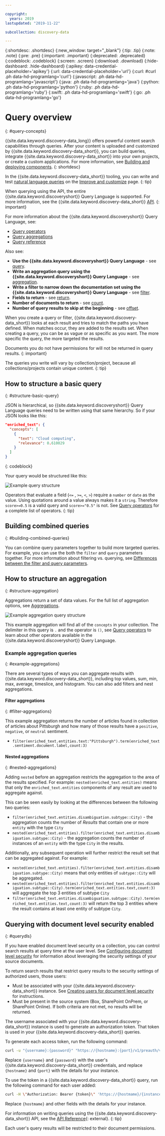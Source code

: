 ```yaml
---

copyright:
  years: 2019
lastupdated: "2019-11-22"

subcollection: discovery-data

---
```


{:shortdesc: .shortdesc}
{:new_window: target="_blank"}
{:tip: .tip}
{:note: .note}
{:pre: .pre}
{:important: .important}
{:deprecated: .deprecated}
{:codeblock: .codeblock}
{:screen: .screen}
{:download: .download}
{:hide-dashboard: .hide-dashboard}
{:apikey: data-credential-placeholder='apikey'} 
{:url: data-credential-placeholder='url'}
{:curl: #curl .ph data-hd-programlang='curl'}
{:javascript: .ph data-hd-programlang='javascript'}
{:java: .ph data-hd-programlang='java'}
{:python: .ph data-hd-programlang='python'}
{:ruby: .ph data-hd-programlang='ruby'}
{:swift: .ph data-hd-programlang='swift'}
{:go: .ph data-hd-programlang='go'}

# Query overview
{: #query-concepts}

{{site.data.keyword.discovery-data_long}} offers powerful content search capabilities through queries. After your content is uploaded and customized by {{site.data.keyword.discovery-data_short}}, you can build queries, integrate {{site.data.keyword.discovery-data_short}} into your own projects, or create a custom applications. For more information, see [Building and deploying components](/docs/services/discovery-data?topic=discovery-data-deploy).
{: shortdesc}

In the {{site.data.keyword.discovery-data_short}} tooling, you can write and test [natural language queries](/docs/services/discovery-data?topic=discovery-data-query-parameters#nlq) on the [Improve and customize](/docs/services/discovery-data?topic=discovery-data-improve) page.
{: tip}

When querying using the API, the entire {{site.data.keyword.discoveryshort}} Query Language is supported. For more information, see the {{site.data.keyword.discovery-data_short}} [API](https://{DomainName}/apidocs/discovery-data-v2#query-a-collection-get).
{: important}

For more information about the {{site.data.keyword.discoveryshort}} Query Language, see:

-  [Query operators](/docs/services/discovery-data?topic=discovery-data-query-operators#query-operators)
-  [Query aggregations](/docs/services/discovery-data?topic=discovery-data-query-aggregations#query-aggregations)
-  [Query reference](/docs/services/discovery-data?topic=discovery-data-query-reference#query-reference)

Also see:

-  **Use the {{site.data.keyword.discoveryshort}} Query Language** - see [query](/docs/services/discovery-data?topic=discovery-data-query-parameters#query).
-  **Write an aggregation query using the {{site.data.keyword.discoveryshort}} Query Language** - see [aggregation](/docs/services/discovery-data?topic=discovery-data-query-parameters#aggregation).
-  **Write a filter to narrow down the documentation set using the {{site.data.keyword.discoveryshort}} Query Language** - see [filter](/docs/services/discovery-data?topic=discovery-data-query-parameters#filter).
-  **Fields to return** - see [return](/docs/services/discovery-data?topic=discovery-data-query-parameters#return).
-  **Number of documents to return** - see [count](/docs/services/discovery-data?topic=discovery-data-query-parameters#count).
-  **Number of query results to skip at the beginning** - see [offset](/docs/services/discovery-data?topic=discovery-data-query-parameters#offset).

When you create a query or filter, {{site.data.keyword.discovery-data_short}} looks at each result and tries to match the paths you have defined. When matches occur, they are added to the results set. When creating a query, you can be as vague or as specific as you want. The more specific the query, the more targeted the results.

Documents you do not have permissions for will not be returned in query results.
{: important}

The queries you write will vary by collection/project, because all collections/projects contain unique content.
{: tip}

## How to structure a basic query
{: #structure-basic-query}

JSON is hierarchical, so {{site.data.keyword.discoveryshort}} Query Language queries need to be written using that same hierarchy. So if your JSON looks like this:

```json
"enriched_text": {
  "concepts": [
    {
      "text": "Cloud computing",
      "relevance": 0.610029
    }
  ]
}
```
{: codeblock}

Your query would be structured like this:

![Example query structure](images/query_structure2.png)

  Operators that evaluate a field (`<=` , `>=`, `<`, `>`) require a `number` or `date` as the value. Using quotations around a value always makes it a `string`. Therefore `score>=0.5` is a valid query and `score>="0.5"` is not. See [Query operators](/docs/services/discovery-data?topic=discovery-data-query-operators#query-operators) for a complete list of operators.
  {: tip}

## Building combined queries
{: #building-combined-queries}

You can combine query parameters together to build more targeted queries. For example, you can use the both the `filter` and `query` parameters together. For more information about filtering vs. querying, see [Differences between the filter and query parameters](/docs/services/discovery-data?topic=discovery-data-query-parameters#filtervquery).

## How to structure an aggregation
{: #structure-aggregation}

Aggregations return a set of data values. For the full list of aggregation options, see [Aggregations](/docs/services/discovery-data?topic=discovery-data-query-reference#aggregations).

![Example aggregation query structure](images/aggregation_structure.png)

This example aggregation will find all of the `concepts` in your collection.
The delimiter in this query is `.` and the operator is `()`, see [Query operators](/docs/services/discovery-data?topic=discovery-data-query-operators#query-operators) to learn about other operators available in the {{site.data.keyword.discoveryshort}} Query Language.

### Example aggregation queries
{: #example-aggregations}

There are several types of ways you can aggregate results with {{site.data.keyword.discovery-data_short}}, including top values, sum, min, max, average, timeslice, and histogram. You can also add filters and nest aggregations.

#### Filter aggregations
{: #filter-aggregations}

This example aggregation returns the number of articles found in collection of articles about Pittsburgh and how many of those results have a `positive`, `negative`, or `neutral` sentiment.

- `filter(enriched_text.entities.text:"Pittsburgh").term(enriched_text.sentiment.document.label,count:3)`


#### Nested aggregations
{: #nested-aggregations}

Adding `nested` before an aggregation restricts the aggregation to the area of the results specified. For example: `nested(enriched_text.entities)` means that only the `enriched_text.entities` components of any result are used to aggregate against.

This can be seen easily by looking at the differences between the following two queries:
-  `filter(enriched_text.entities.disambiguation.subtype::City)` - the aggregation counts the number of *Results* that contain one or more `entity` with the type `City`
-  `nested(enriched_text.entities).filter(enriched_text.entities.disambiguation.subtype::City)` - the aggregation counts the number of instances of an `entity` with the type `City` in the results.  

Additionally, any subsequent operation will further restrict the result set that can be aggregated against. For example:

-  `nested(enriched_text.entities).filter(enriched_text.entities.disambiguation.subtype::City)` means that only entities of `subtype::City` will be aggregated.
-  `nested(enriched_text.entities).filter(enriched_text.entities.disambiguation.subtype::City).term(enriched_text.entities.text,count:3)` will aggregate the top 3 entities of subtype `City`
-  `filter(enriched_text.entities.disambiguation.subtype::City).term(enriched_text.entities.text,count:3)` will return the top 3 entities where the result contains at least one entity of subtype `City`.

## Querying with document level security enabled
{: #querydls}

If you have enabled document level security on a collection, you can control search results at query time at the user level. See [Configuring document level security](/docs/services/discovery-data?topic=discovery-data-configuredls#configuredls) for information about leveraging the security settings of your source documents.

To return search results that restrict query results to the security settings of authorized users, those users: 
-  Must be associated with your {{site.data.keyword.discovery-data_short}} instance. See [Creating users for document level security](/docs/services/discovery-data?topic=discovery-data-createusersdls#createusersdls) for instructions.
-  Must be present in the source system (Box, SharePoint OnPrem, or SharePoint Online).
If both criteria are not met, no results will be returned.

The username associated with your {{site.data.keyword.discovery-data_short}} instance is used to generate an authorization token. That token is used in your {{site.data.keyword.discovery-data_short}} queries.

To generate each access token, run the following command:
 
```bash
curl -u "{username}:{password}" "https://{hostname}:{port}/v1/preauth/validateAuth"
```
   
Replace `{username}` and `{password}` with the user's {{site.data.keyword.discovery-data_short}} credentials, and replace `{hostname}` and `{port}` with the details for your instance.

To use the token in a {{site.data.keyword.discovery-data_short}} query, run the following command for each user added:

```bash
curl -H \"Authorization: Bearer {token}\" 'https://{hostmame}/{instance_name}/v2/projects/{project_id}/collections/{Collection_ID}/query\?version\=2019-11-29
```

Replace `{hostmame}` and other fields with the details for your instance.

For information on writing queries using the {{site.data.keyword.discovery-data_short}} API, see the [API Reference](https://{DomainName}/apidocs/discovery-data-v2#query-a-collection-get){: external}.
{: tip}    

Each user's query results will be restricted to their document permissions.


